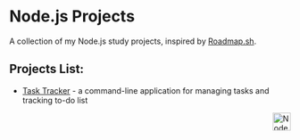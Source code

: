 # Node.js Projects

A collection of my Node.js study projects, inspired by [Roadmap.sh](https://roadmap.sh/nodejs/projects).

## Projects List:

-   [Task Tracker](./task-tracker/README.md) - a command-line application for managing tasks and tracking to-do list

<picture>
    <img src="https://nodejs.org/static/logos/jsIconGreen.svg" width="32px" align="right" alt="Node.js Logo">
</picture>
